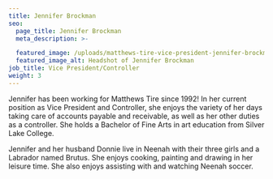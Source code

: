 ```yaml
---
title: Jennifer Brockman
seo:
  page_title: Jennifer Brockman
  meta_description: >-

  featured_image: /uploads/matthews-tire-vice-president-jennifer-brockman.jpg
  featured_image_alt: Headshot of Jennifer Brockman
job_title: Vice President/Controller
weight: 3
---
```


Jennifer has been working for Matthews Tire since 1992! In her current position as Vice President and Controller, she enjoys the variety of her days taking care of accounts payable and receivable, as well as her other duties as a controller. She holds a Bachelor of Fine Arts in art education from Silver Lake College.

Jennifer and her husband Donnie live in Neenah with their three girls and a Labrador named Brutus. She enjoys cooking, painting and drawing in her leisure time. She also enjoys assisting with and watching Neenah soccer.
